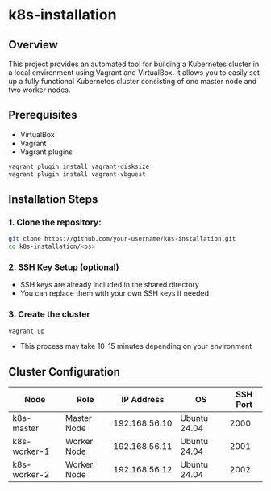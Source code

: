 # k8s-installation
## Overview
This project provides an automated tool for building a Kubernetes cluster in a local environment using Vagrant and VirtualBox. It allows you to easily set up a fully functional Kubernetes cluster consisting of one master node and two worker nodes.

## Prerequisites
- VirtualBox
- Vagrant
- Vagrant plugins
```bash
vagrant plugin install vagrant-disksize
vagrant plugin install vagrant-vbguest
```


## Installation Steps
### 1. Clone the repository:
```bash
git clone https://github.com/your-username/k8s-installation.git
cd k8s-installation/<os>
```
### 2. SSH Key Setup (optional)
- SSH keys are already included in the shared directory
- You can replace them with your own SSH keys if needed
### 3. Create the cluster
```bash
vagrant up
```
-  This process may take 10-15 minutes depending on your environment

## Cluster Configuration
| Node | Role | IP Address | OS | SSH Port |
|------|------|------------|----|----|
| k8s-master | Master Node | 192.168.56.10 | Ubuntu 24.04 | 2000 |
| k8s-worker-1 | Worker Node | 192.168.56.11 | Ubuntu 24.04 | 2001 |
| k8s-worker-2 | Worker Node | 192.168.56.12 | Ubuntu 24.04 | 2002 |